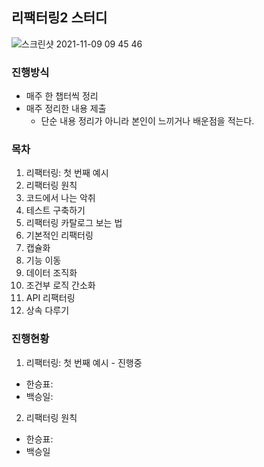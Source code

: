 ## 리팩터링2 스터디
![스크린샷 2021-11-09 09 45 46](https://user-images.githubusercontent.com/53952734/140841291-00338bc4-f823-4b2d-a61e-7abdb25d78b7.png)

### 진행방식
- 매주 한 챕터씩 정리
- 매주 정리한 내용 제출
  - 단순 내용 정리가 아니라 본인이 느끼거나 배운점을 적는다.

### 목차
1. 리팩터링: 첫 번째 예시
2. 리팩터링 원칙
3. 코드에서 나는 악취
4. 테스트 구축하기
5. 리팩터링 카탈로그 보는 법
6. 기본적인 리팩터링
7. 캡슐화
8. 기능 이동
9. 데이터 조직화
10. 조건부 로직 간소화
11. API 리팩터링
12. 상속 다루기

### 진행현황
1. 리팩터링: 첫 번째 예시 - 진행중
  - 한승표:
  - 백승일:

2. 리팩터링 원칙
 - 한승표:
 - 백승일
